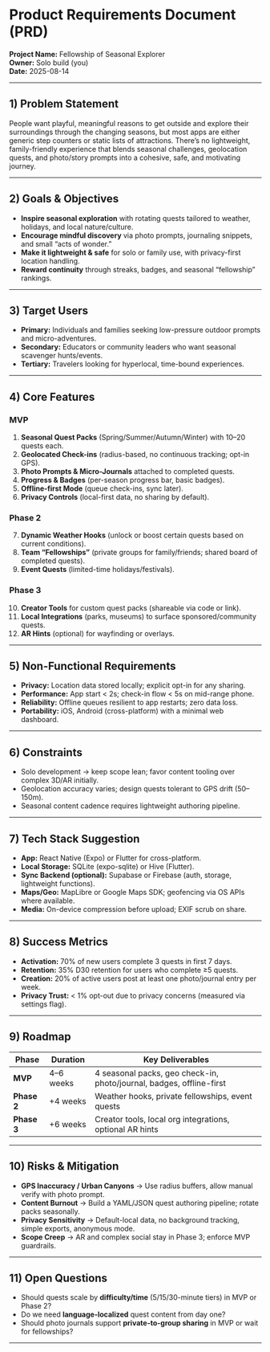 # Product Requirements Document (PRD)
**Project Name:** Fellowship of Seasonal Explorer  
**Owner:** Solo build (you)  
**Date:** 2025-08-14  

---

## 1) Problem Statement
People want playful, meaningful reasons to get outside and explore their surroundings through the changing seasons, but most apps are either generic step counters or static lists of attractions. There’s no lightweight, family-friendly experience that blends seasonal challenges, geolocation quests, and photo/story prompts into a cohesive, safe, and motivating journey.

---

## 2) Goals & Objectives
- **Inspire seasonal exploration** with rotating quests tailored to weather, holidays, and local nature/culture.
- **Encourage mindful discovery** via photo prompts, journaling snippets, and small “acts of wonder.”
- **Make it lightweight & safe** for solo or family use, with privacy-first location handling.
- **Reward continuity** through streaks, badges, and seasonal “fellowship” rankings.

---

## 3) Target Users
- **Primary:** Individuals and families seeking low-pressure outdoor prompts and micro-adventures.
- **Secondary:** Educators or community leaders who want seasonal scavenger hunts/events.
- **Tertiary:** Travelers looking for hyperlocal, time-bound experiences.

---

## 4) Core Features

### MVP
1. **Seasonal Quest Packs** (Spring/Summer/Autumn/Winter) with 10–20 quests each.  
2. **Geolocated Check-ins** (radius-based, no continuous tracking; opt-in GPS).  
3. **Photo Prompts & Micro-Journals** attached to completed quests.  
4. **Progress & Badges** (per-season progress bar, basic badges).  
5. **Offline-first Mode** (queue check-ins, sync later).  
6. **Privacy Controls** (local-first data, no sharing by default).

### Phase 2
7. **Dynamic Weather Hooks** (unlock or boost certain quests based on current conditions).  
8. **Team “Fellowships”** (private groups for family/friends; shared board of completed quests).  
9. **Event Quests** (limited-time holidays/festivals).

### Phase 3
10. **Creator Tools** for custom quest packs (shareable via code or link).  
11. **Local Integrations** (parks, museums) to surface sponsored/community quests.  
12. **AR Hints** (optional) for wayfinding or overlays.

---

## 5) Non-Functional Requirements
- **Privacy:** Location data stored locally; explicit opt-in for any sharing.  
- **Performance:** App start < 2s; check-in flow < 5s on mid-range phone.  
- **Reliability:** Offline queues resilient to app restarts; zero data loss.  
- **Portability:** iOS, Android (cross-platform) with a minimal web dashboard.

---

## 6) Constraints
- Solo development → keep scope lean; favor content tooling over complex 3D/AR initially.  
- Geolocation accuracy varies; design quests tolerant to GPS drift (50–150m).  
- Seasonal content cadence requires lightweight authoring pipeline.

---

## 7) Tech Stack Suggestion
- **App:** React Native (Expo) or Flutter for cross-platform.  
- **Local Storage:** SQLite (expo-sqlite) or Hive (Flutter).  
- **Sync Backend (optional):** Supabase or Firebase (auth, storage, lightweight functions).  
- **Maps/Geo:** MapLibre or Google Maps SDK; geofencing via OS APIs where available.  
- **Media:** On-device compression before upload; EXIF scrub on share.

---

## 8) Success Metrics
- **Activation:** 70% of new users complete 3 quests in first 7 days.  
- **Retention:** 35% D30 retention for users who complete ≥5 quests.  
- **Creation:** 20% of active users post at least one photo/journal entry per week.  
- **Privacy Trust:** < 1% opt-out due to privacy concerns (measured via settings flag).

---

## 9) Roadmap

| Phase     | Duration  | Key Deliverables |
|-----------|-----------|------------------|
| **MVP**   | 4–6 weeks | 4 seasonal packs, geo check-in, photo/journal, badges, offline-first |
| **Phase 2** | +4 weeks | Weather hooks, private fellowships, event quests |
| **Phase 3** | +6 weeks | Creator tools, local org integrations, optional AR hints |

---

## 10) Risks & Mitigation
- **GPS Inaccuracy / Urban Canyons** → Use radius buffers, allow manual verify with photo prompt.  
- **Content Burnout** → Build a YAML/JSON quest authoring pipeline; rotate packs seasonally.  
- **Privacy Sensitivity** → Default-local data, no background tracking, simple exports, anonymous mode.  
- **Scope Creep** → AR and complex social stay in Phase 3; enforce MVP guardrails.

---

## 11) Open Questions
- Should quests scale by **difficulty/time** (5/15/30-minute tiers) in MVP or Phase 2?  
- Do we need **language-localized** quest content from day one?  
- Should photo journals support **private-to-group sharing** in MVP or wait for fellowships?

---
